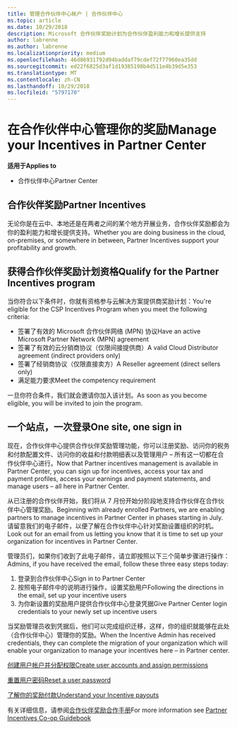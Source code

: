 ```yaml
---
title: 管理合作伙伴中心帐户 | 合作伙伴中心
ms.topic: article
ms.date: 10/29/2018
description: Microsoft 合作伙伴奖励计划为合作伙伴盈利能力和增长提供支持
author: labrenne
ms.author: labrenne
ms.localizationpriority: medium
ms.openlocfilehash: 46d86931792d94baddaf79cdef72f77960ea35dd
ms.sourcegitcommit: ed22f6825d3af1d19385198b4d511e4b39d5e353
ms.translationtype: MT
ms.contentlocale: zh-CN
ms.lasthandoff: 10/29/2018
ms.locfileid: "5797170"
---
```

# <a name="manage-your-incentives-in-partner-center"></a><span data-ttu-id="cfd7f-103">在合作伙伴中心管理你的奖励</span><span class="sxs-lookup"><span data-stu-id="cfd7f-103">Manage your Incentives in Partner Center</span></span> 

**<span data-ttu-id="cfd7f-104">适用于</span><span class="sxs-lookup"><span data-stu-id="cfd7f-104">Applies to</span></span>**

-  <span data-ttu-id="cfd7f-105">合作伙伴中心</span><span class="sxs-lookup"><span data-stu-id="cfd7f-105">Partner Center</span></span>

## <a name="partner-incentives"></a><span data-ttu-id="cfd7f-106">合作伙伴奖励</span><span class="sxs-lookup"><span data-stu-id="cfd7f-106">Partner Incentives</span></span> 

<span data-ttu-id="cfd7f-107">无论你是在云中、本地还是在两者之间的某个地方开展业务，合作伙伴奖励都会为你的盈利能力和增长提供支持。</span><span class="sxs-lookup"><span data-stu-id="cfd7f-107">Whether you are doing business in the cloud, on-premises, or somewhere in between, Partner Incentives support your profitability and growth.</span></span>

## <a name="qualify-for-the-partner-incentives-program"></a><span data-ttu-id="cfd7f-108">获得合作伙伴奖励计划资格</span><span class="sxs-lookup"><span data-stu-id="cfd7f-108">Qualify for the Partner Incentives program</span></span>

<span data-ttu-id="cfd7f-109">当你符合以下条件时，你就有资格参与云解决方案提供商奖励计划：</span><span class="sxs-lookup"><span data-stu-id="cfd7f-109">You're eligible for the CSP Incentives Program when you meet the following criteria:</span></span>

-   <span data-ttu-id="cfd7f-110">签署了有效的 Microsoft 合作伙伴网络 (MPN) 协议</span><span class="sxs-lookup"><span data-stu-id="cfd7f-110">Have an active Microsoft Partner Network (MPN) agreement</span></span> 
-   <span data-ttu-id="cfd7f-111">签署了有效的云分销商协议（仅限间接提供商）</span><span class="sxs-lookup"><span data-stu-id="cfd7f-111">A valid Cloud Distributor agreement (indirect providers only)</span></span>
-   <span data-ttu-id="cfd7f-112">签署了经销商协议（仅限直接卖方）</span><span class="sxs-lookup"><span data-stu-id="cfd7f-112">A Reseller agreement (direct sellers only)</span></span>
-   <span data-ttu-id="cfd7f-113">满足能力要求</span><span class="sxs-lookup"><span data-stu-id="cfd7f-113">Meet the competency requirement</span></span>

<span data-ttu-id="cfd7f-114">一旦你符合条件，我们就会邀请你加入该计划。</span><span class="sxs-lookup"><span data-stu-id="cfd7f-114">As soon as you become eligible, you will be invited to join the program.</span></span>

## <a name="one-site-one-sign-in"></a><span data-ttu-id="cfd7f-115">一个站点，一次登录</span><span class="sxs-lookup"><span data-stu-id="cfd7f-115">One site, one sign in</span></span>

<span data-ttu-id="cfd7f-116">现在，合作伙伴中心提供合作伙伴奖励管理功能，你可以注册奖励、访问你的税务和付款配置文件、访问你的收益和付款明细表以及管理用户 – 所有这一切都在合作伙伴中心进行。</span><span class="sxs-lookup"><span data-stu-id="cfd7f-116">Now that Partner incentives management is available in Partner Center, you can sign up for incentives, access your tax and payment profiles, access your earnings and payment statements, and manage users – all here in Partner Center.</span></span> 

<span data-ttu-id="cfd7f-117">从已注册的合作伙伴开始，我们将从 7 月份开始分阶段地支持合作伙伴在合作伙伴中心管理奖励。</span><span class="sxs-lookup"><span data-stu-id="cfd7f-117">Beginning with already enrolled Partners, we are enabling partners to manage incentives in Partner Center in phases starting in July.</span></span> <span data-ttu-id="cfd7f-118">请留意我们的电子邮件，以便了解在合作伙伴中心针对奖励设置组织的时机。</span><span class="sxs-lookup"><span data-stu-id="cfd7f-118">Look out for an email from us letting you know that it is time to set up your organization for incentives in Partner Center.</span></span> 

<span data-ttu-id="cfd7f-119">管理员们，如果你们收到了此电子邮件，请立即按照以下三个简单步骤进行操作：</span><span class="sxs-lookup"><span data-stu-id="cfd7f-119">Admins, if you have received the email, follow these three easy steps today:</span></span>

1.  <span data-ttu-id="cfd7f-120">登录到合作伙伴中心</span><span class="sxs-lookup"><span data-stu-id="cfd7f-120">Sign in to Partner Center</span></span> 
2.  <span data-ttu-id="cfd7f-121">按照电子邮件中的说明进行操作，设置奖励用户</span><span class="sxs-lookup"><span data-stu-id="cfd7f-121">Following the directions in the email, set up your incentive users</span></span> 
3.  <span data-ttu-id="cfd7f-122">为你新设置的奖励用户提供合作伙伴中心登录凭据</span><span class="sxs-lookup"><span data-stu-id="cfd7f-122">Give Partner Center login credentials to your newly set up incentive users</span></span>

<span data-ttu-id="cfd7f-123">当奖励管理员收到凭据后，他们可以完成组织迁移，这样，你的组织就能够在此处（合作伙伴中心）管理你的奖励。</span><span class="sxs-lookup"><span data-stu-id="cfd7f-123">When the Incentive Admin has received credentials, they can complete the migration of your organization which will enable your organization to manage your incentives here – in Partner center.</span></span>


[<span data-ttu-id="cfd7f-124">创建用户帐户并分配权限</span><span class="sxs-lookup"><span data-stu-id="cfd7f-124">Create user accounts and assign permissions</span></span>](create-user-accounts-and-set-permissions.md)

[<span data-ttu-id="cfd7f-125">重置用户密码</span><span class="sxs-lookup"><span data-stu-id="cfd7f-125">Reset a user password</span></span>](reset-a-user-password.md)

[<span data-ttu-id="cfd7f-126">了解你的奖励付款</span><span class="sxs-lookup"><span data-stu-id="cfd7f-126">Understand your Incentive payouts</span></span>](understand-incentive-payouts.md)

<span data-ttu-id="cfd7f-127">有关详细信息，请参阅[合作伙伴奖励合作手册](https://assets.microsoft.com/coop-guidebook.pdf)</span><span class="sxs-lookup"><span data-stu-id="cfd7f-127">For more information see [Partner Incentives Co-op Guidebook](https://assets.microsoft.com/coop-guidebook.pdf)</span></span>
